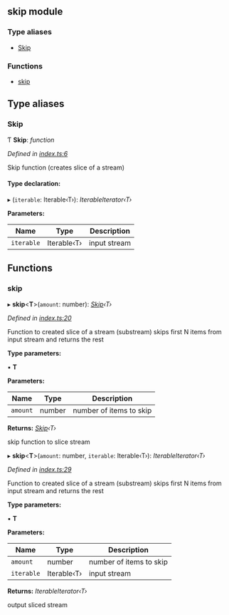 ## skip module

### Type aliases

* [Skip](README.md#skip)

### Functions

* [skip](README.md#skip)

## Type aliases

###  Skip

Ƭ **Skip**: *function*

*Defined in [index.ts:6](https://github.com/andres-kovalev/pragmatic-streams/blob/08c08d4/src/streams/skip/index.ts#L6)*

Skip function (creates slice of a stream)

#### Type declaration:

▸ (`iterable`: Iterable‹T›): *IterableIterator‹T›*

**Parameters:**

Name | Type | Description |
------ | ------ | ------ |
`iterable` | Iterable‹T› | input stream |

## Functions

###  skip

▸ **skip**<**T**>(`amount`: number): *[Skip](README.md#skip)‹T›*

*Defined in [index.ts:20](https://github.com/andres-kovalev/pragmatic-streams/blob/08c08d4/src/streams/skip/index.ts#L20)*

Function to created slice of a stream (substream)
skips first N items from input stream and returns the rest

**Type parameters:**

▪ **T**

**Parameters:**

Name | Type | Description |
------ | ------ | ------ |
`amount` | number | number of items to skip |

**Returns:** *[Skip](README.md#skip)‹T›*

skip function to slice stream

▸ **skip**<**T**>(`amount`: number, `iterable`: Iterable‹T›): *IterableIterator‹T›*

*Defined in [index.ts:29](https://github.com/andres-kovalev/pragmatic-streams/blob/08c08d4/src/streams/skip/index.ts#L29)*

Function to created slice of a stream (substream)
skips first N items from input stream and returns the rest

**Type parameters:**

▪ **T**

**Parameters:**

Name | Type | Description |
------ | ------ | ------ |
`amount` | number | number of items to skip |
`iterable` | Iterable‹T› | input stream |

**Returns:** *IterableIterator‹T›*

output sliced stream
